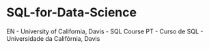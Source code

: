 # SQL-for-Data-Science
EN - University of California, Davis - SQL Course
PT - Curso de SQL - Universidade da Califórnia, Davis
